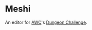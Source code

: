 # Meshi

An editor for [AWC](https://anilist.co/user/AWC)'s [Dungeon Challenge](https://anilist.co/forum/thread/67587).